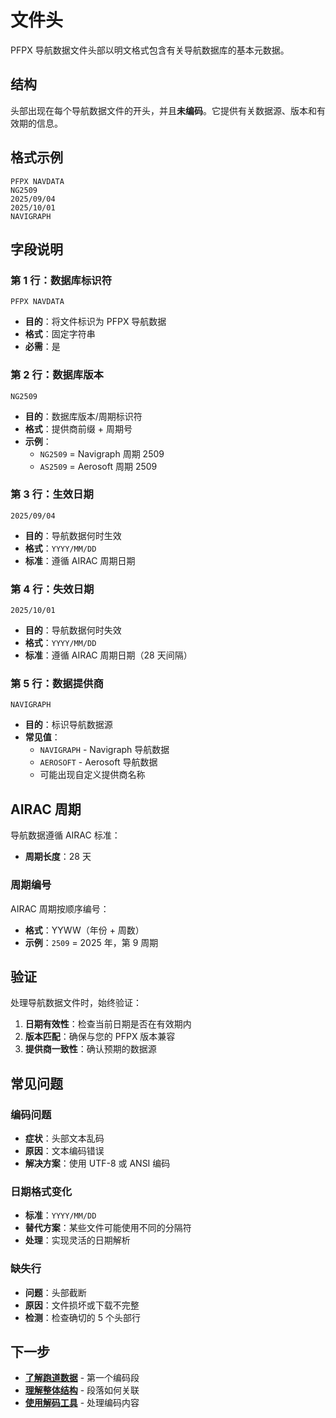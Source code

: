 # 文件头

PFPX 导航数据文件头部以明文格式包含有关导航数据库的基本元数据。

## 结构

头部出现在每个导航数据文件的开头，并且**未编码**。它提供有关数据源、版本和有效期的信息。

## 格式示例

```
PFPX NAVDATA
NG2509
2025/09/04
2025/10/01
NAVIGRAPH
```

## 字段说明

### 第 1 行：数据库标识符
```
PFPX NAVDATA
```
- **目的**：将文件标识为 PFPX 导航数据
- **格式**：固定字符串
- **必需**：是

### 第 2 行：数据库版本
```
NG2509
```
- **目的**：数据库版本/周期标识符
- **格式**：提供商前缀 + 周期号
- **示例**：
  - `NG2509` = Navigraph 周期 2509
  - `AS2509` = Aerosoft 周期 2509

### 第 3 行：生效日期
```
2025/09/04
```
- **目的**：导航数据何时生效
- **格式**：`YYYY/MM/DD`
- **标准**：遵循 AIRAC 周期日期

### 第 4 行：失效日期
```
2025/10/01
```
- **目的**：导航数据何时失效
- **格式**：`YYYY/MM/DD`
- **标准**：遵循 AIRAC 周期日期（28 天间隔）

### 第 5 行：数据提供商
```
NAVIGRAPH
```
- **目的**：标识导航数据源
- **常见值**：
  - `NAVIGRAPH` - Navigraph 导航数据
  - `AEROSOFT` - Aerosoft 导航数据
  - 可能出现自定义提供商名称

## AIRAC 周期

导航数据遵循 AIRAC 标准：

- **周期长度**：28 天

### 周期编号

AIRAC 周期按顺序编号：
- **格式**：YYWW（年份 + 周数）
- **示例**：`2509` = 2025 年，第 9 周期

## 验证

处理导航数据文件时，始终验证：

1. **日期有效性**：检查当前日期是否在有效期内
2. **版本匹配**：确保与您的 PFPX 版本兼容
3. **提供商一致性**：确认预期的数据源

## 常见问题

### 编码问题
- **症状**：头部文本乱码
- **原因**：文本编码错误
- **解决方案**：使用 UTF-8 或 ANSI 编码

### 日期格式变化
- **标准**：`YYYY/MM/DD`
- **替代方案**：某些文件可能使用不同的分隔符
- **处理**：实现灵活的日期解析

### 缺失行
- **问题**：头部截断
- **原因**：文件损坏或下载不完整
- **检测**：检查确切的 5 个头部行

## 下一步

- **[了解跑道数据](./runways.md)** - 第一个编码段
- **[理解整体结构](./file-structure.md)** - 段落如何关联
- **[使用解码工具](../tools/)** - 处理编码内容
